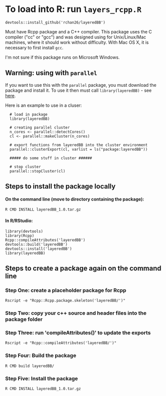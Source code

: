 # To load into R: run `layers_rcpp.R`

```
devtools::install_github('rchan26/layeredBB')
```

Must have Rcpp package and a C++ compiler. This package uses the C compiler ("cc" or "gcc") and was designed using for Unix/Linux/Mac machines, where it should work without difficulty. With Mac OS X, it is necessary to first install `gcc`. 

I'm not sure if this package runs on Microsoft Windows. 

## Warning: using with `parallel`

If you want to use this with the `parallel` package, you must download the package and install it. To use it then must call `library(layeredBB)` - see [here](https://stackoverflow.com/questions/6074310/using-rcpp-within-parallel-code-via-snow-to-make-a-cluster).

Here is an example to use in a cluser:

```
  # load in package
  library(layeredBB)

  # creating parallel cluster
  n_cores <- parallel::detectCores()
  cl <- parallel::makeCluster(n_cores)
  
  # export functions from layeredBB into the cluster environment
  parallel::clusterExport(cl, varlist = ls("package:layeredBB"))
  
  ##### do some stuff in cluster ######
  
  # stop cluster
  parallel::stopCluster(cl)
```

## Steps to install the package locally

#### On the command line (move to directory containing the package):
```
R CMD INSTALL layeredBB_1.0.tar.gz 
```

#### In R/RStudio:
```
library(devtools)
library(Rcpp)
Rcpp::compileAttributes('layeredBB')
devtools::build('layeredBB')
devtools::install('layeredBB')
library(layeredBB)
```

## Steps to create a package again on the command line

### Step One: create a placeholder package for Rcpp
```
Rscript -e "Rcpp::Rcpp.package.skeleton('layeredBB/')"
```

### Step Two: copy your c++ source and header files into the package folder

### Step Three: run 'compileAttributes()' to update the exports
```
Rscript -e "Rcpp::compileAttributes('layeredBB/')"
```

### Step Four: Build the package
```
R CMD build layeredBB/
```

### Step Five: Install the package
```
R CMD INSTALL layeredBB_1.0.tar.gz 
```
